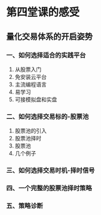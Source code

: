 # 第四堂课的感受

## 量化交易体系的开启姿势

### 一、如何选择适合的实践平台
1. 从股票入门
2. 免安装云平台
3. 主流编程语言
4. 易学习
5. 可接模拟盘和实盘

### 二、如何选择交易标的-股票池
1. 股票池的引入
2. 股票池择时
3. 股票池
4. 几个例子

### 三、如何选择交易时机-择时信号
### 四、一个完整的股票池择时策略
### 五、策略诊断